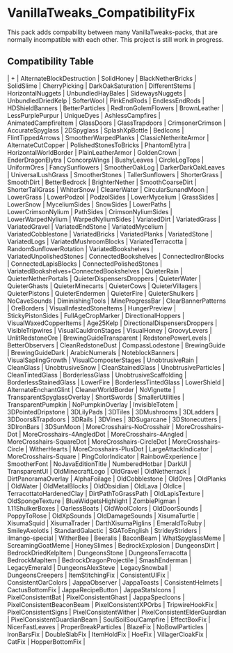 # VanillaTweaks_CompatibilityFix
This pack adds compability between many VanillaTweaks-packs, that are normally incompatible with each other. This project is still work in progress.

## Compatibility Table
| + | AlternateBlockDestruction | SolidHoney | BlackNetherBricks | SolidSlime | CherryPicking | DarkOakSaturation | DifferentStems | HorizontalNuggets | UnbundledHayBales | SidewaysNuggets | UnbundledDriedKelp  | SofterWool | PinkEndRods | EndlessEndRods | HDShieldBanners | BetterParticles | RedIronGolemFlowers | BrownLeather | LessPurplePurpur | UniqueDyes | AshlessCampfires | AnimatedCampfireItem | GlassDoors | GlassTrapdoors | CrimsonerCrimson | AccurateSpyglass | 2DSpyglass | SplashXpBottle | BedIcons | FlintTippedArrows | SmootherWarpedPlanks | ClassicNetheriteArmor | AlternateCutCopper | PolishedStonesToBricks | PhantomElytra | HorizontalWorldBorder | PlainLeatherArmor | GoldenCrown | EnderDragonElytra | ConcorpWings | BushyLeaves | CircleLogTops | UniformOres | FancySunflowers | SmootherOakLog | DarkerDarkOakLeaves | UniversalLushGrass | SmootherStones | TallerSunflowers | ShorterGrass | SmoothDirt | BetterBedrock | BrighterNether | SmoothCoarseDirt | ShorterTallGrass | WhiterSnow | ClearerWater | CircularSunandMoon | LowerGrass | LowerPodzol | PodzolSides | LowerMycelium | GrassSides | LowerSnow | MyceliumSides | SnowSides | LowerPaths | LowerCrimsonNylium | PathSides | CrimsonNyliumSides | LowerWarpedNylium | WarpedNyliumSides | VariatedDirt | VariatedGrass | VariatedGravel | VariatedEndStone | VariatedMycelium | VariatedCobblestone | VariatedBricks | VariatedPlanks | VariatedStone | VariatedLogs | VariatedMushroomBlocks | VariatedTerracotta | RandomSunflowerRotation | VariatedBookshelves | VariatedUnpolishedStones | ConnectedBookshelves | ConnectedIronBlocks | ConnectedLapisBlocks | ConnectedPolishedStones | VariatedBookshelves+ConnectedBookshelves | QuieterRain | QuieterNetherPortals | QuieterDispensersDroppers | QuieterWater | QuieterGhasts | QuieterMinecarts | QuieterCows | QuieterVillagers | QuieterPistons | QuieterEndermen | QuieterFire | QuieterShulkers | NoCaveSounds | DiminishingTools | MineProgressBar | ClearBannerPatterns | OreBorders | VisualInfestedStoneItems | HungerPreview | StickyPistonSides | FullAgeCropMarker | DirectionalHoppers | VisualWaxedCopperItems | Age25Kelp | DirectionalDispensersDroppers | VisibleTripwires | VisualCauldronStages | VisualHoney | GroovyLevers | UnlitRedstoneOre | BrewingGuideTransparent | RedstonePowerLevels | BetterObservers | CleanRedstoneDust | CompassLodestone | BrewingGuide | BrewingGuideDark | ArabicNumerals | NoteblockBanners | VisualSaplingGrowth | VisualComposterStages | UnobtrusiveRain | CleanGlass | UnobtrusiveSnow | CleanStainedGlass | UnobtrusiveParticles | CleanTintedGlass | BorderlessGlass | UnobtrusiveScaffolding | BorderlessStainedGlass | LowerFire | BorderlessTintedGlass | LowerShield | AlternateEnchantGlint | CleanerWorldBorder | NoVignette | TransparentSpyglassOverlay | ShortSwords | SmallerUtilities | TransparentPumpkin | NoPumpkinOverlay | InvisibleTotem | 3DPointedDripstone | 3DLilyPads | 3DTiles | 3DMushrooms | 3DLadders | 3DDoors&Trapdoors | 3DRails | 3DVines | 3DSugarcane | 3DStonecutters | 3DIronBars | 3DSunMoon | MoreCrosshairs-NoCrosshair | MoreCrosshairs-Dot | MoreCrosshairs-4AngledDot | MoreCrosshairs-4Angled | MoreCrosshairs-SquareDot | MoreCrosshairs-CircleDot | MoreCrosshairs-Circle | WitherHearts | MoreCrosshairs-PlusDot | LargeAttackIndicator | MoreCrosshairs-Square | PingColorIndicator | RainbowExperience | SmootherFont | NoJavaEditionTitle | NumberedHotbar | DarkUI | TransparentUI | OldMinecraftLogo | OldGravel | OldNetherrack | DirtPanoramaOverlay | AlphaFoilage | OldCobblestone | OldOres | OldPlanks | OldWater | OldMetalBlocks | OldObsidian | OldLava | OldIce | TerracottatoHardenedClay | DirtPathToGrassPath | OldLapisTexture | OldSpongeTexture | BlueWidgetsHighlight | ZombiePigman | 1.11ShulkerBoxes | OarlessBoats | OldWoolColors | OldDoorSounds | PoppyToRose | OldXpSounds | OldDamageSounds | XisumaTurtle | XisumaSquid | XisumaTrader | DarthXisumaPiglins | EmeraldToRuby | SmileyAxolotls | StandardGalactic | SGAToEnglish | StrideyStriders | ilmango-special | WitherBee | Beeralis | BaconBeam | WhatSpyglassMeme | ScreamingGoatMeme | HoneySlimes | BedrockExplosion | DungeonsDirt | BedrockDriedKelpItem | DungeonsStone | DungeonsTerracotta | BedrockMapItem | BedrockDragonProjectile | SmashEnderman | LegacyEmerald | DungeonsAlexSteve | LegacySnowball | DungeonsCreepers | ItemStitchingFix | ConsistentUIFix | ConsistentOarColors | JappaObserver | JappaToasts | ConsistentHelmets | CactusBottomFix | JappaRecipeButton | JappaStatsIcons | PixelConsistentBat | PixelConsistentGhast | JappaSpecIcons | PixelConsistentBeaconBeam | PixelConsistentXPOrbs | TripwireHookFix | PixelConsistentSigns | PixelConsistentWither | PixelConsistentElderGuardian | PixelConsistentGuardianBeam | SoulSoilSoulCampfire | EffectBoxFix | NicerFastLeaves | ProperBreakParticles | BlazeFix | NoBowlParticles | IronBarsFix | DoubleSlabFix | ItemHoldFix | HoeFix | VillagerCloakFix | CatFix | HopperBottomFix |
